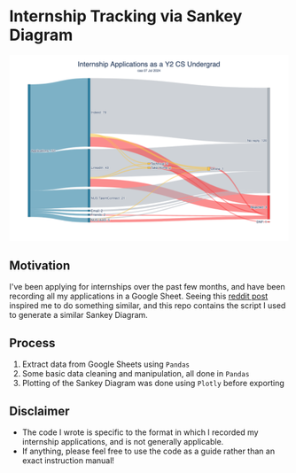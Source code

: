 # Internship Tracking via Sankey Diagram

![Here's what the Sankey Diagram looks like!](/data/sample/Internship%20Applications%20Sankey%20Diagram%20070724.png "Sample Sankey Diagram")


## Motivation
I've been applying for internships over the past few months, and have been recording all my applications in a Google Sheet.
Seeing this [reddit post](https://www.reddit.com/r/dataisbeautiful/comments/b5sfbh/my_12month_job_search_as_a_recent_graduate_iitn/) inspired me to do something similar, and this repo contains the script I used to generate a similar Sankey Diagram.

## Process
1. Extract data from Google Sheets using `Pandas`
2. Some basic data cleaning and manipulation, all done in `Pandas`
3. Plotting of the Sankey Diagram was done using `Plotly` before exporting

## Disclaimer
- The code I wrote is specific to the format in which I recorded my internship applications, and is not generally applicable.
- If anything, please feel free to use the code as a guide rather than an exact instruction manual!